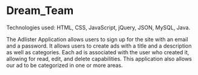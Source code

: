 # Dream_Team

Technologies used: HTML, CSS, JavaScript, jQuery, JSON, MySQL, Java.

The Adlister Application allows users to sign up for the site with an email and a password. It allows users to create ads with a title and a description as well as categories. Each ad is associated with the user who created it, allowing for read, edit, and delete capabilities. This application also allows our ad to be categorized in one or more areas.
